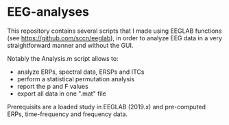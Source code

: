 # EEG-analyses
This repository contains several scripts that I made using EEGLAB functions (see https://github.com/sccn/eeglab), in order to analyze EEG data in a very straightforward manner and without the GUI. 

Notably the Analysis.m script allows to:
 - analyze ERPs, spectral data, ERSPs and ITCs
 - perform a statistical permutation analysis
 - report the p and F values
 - export all data in one ".mat" file
 
Prerequisits are a loaded study in EEGLAB (2019.x) and pre-computed ERPs, time-frequency and frequency data.
